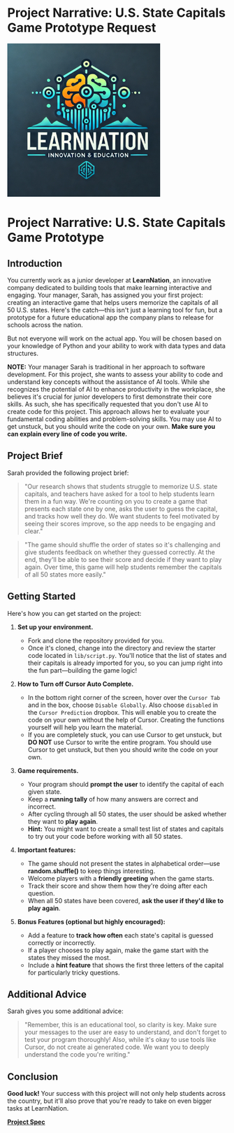 # Project Narrative: U.S. State Capitals Game Prototype Request  

<img src = "./assets/learn-nation-logo.webp" alt = "LearnNation Logo" width = "350" height = "auto">

# Project Narrative: U.S. State Capitals Game Prototype

## Introduction

You currently work as a junior developer at **LearnNation**, an innovative company dedicated to building tools that make learning interactive and engaging. Your manager, Sarah, has assigned you your first project: creating an interactive game that helps users memorize the capitals of all 50 U.S. states. Here's the catch—this isn't just a learning tool for fun, but a prototype for a future educational app the company plans to release for schools across the nation.

But not everyone will work on the actual app. You will be chosen based on your knowledge of Python and your ability to work with data types and data structures.

**NOTE:** Your manager Sarah is traditional in her approach to software development. For this project, she wants to assess your ability to code and understand key concepts without the assistance of AI tools. While she recognizes the potential of AI to enhance productivity in the workplace, she believes it's crucial for junior developers to first demonstrate their core skills. As such, she has specifically requested that you don't use AI to create code for this project. This approach allows her to evaluate your fundamental coding abilities and problem-solving skills. You may use AI to get unstuck, but you should write the code on your own. **Make sure you can explain every line of code you write.**

## Project Brief

Sarah provided the following project brief:

> "Our research shows that students struggle to memorize U.S. state capitals, and teachers have asked for a tool to help students learn them in a fun way. We're counting on you to create a game that presents each state one by one, asks the user to guess the capital, and tracks how well they do. We want students to feel motivated by seeing their scores improve, so the app needs to be engaging and clear."

> "The game should shuffle the order of states so it's challenging and give students feedback on whether they guessed correctly. At the end, they'll be able to see their score and decide if they want to play again. Over time, this game will help students remember the capitals of all 50 states more easily."

## Getting Started

Here's how you can get started on the project:

1. **Set up your environment.**
   * Fork and clone the repository provided for you.
   * Once it's cloned, change into the directory and review the starter code located in `lib/script.py`. You'll notice that the list of states and their capitals is already imported for you, so you can jump right into the fun part—building the game logic!

2. **How to Turn off Cursor Auto Complete.** 
   * In the bottom right corner of the screen, hover over the `Cursor Tab` and in the box, choose `Disable Globally`. Also choose `disabled` in the `Cursor Prediction` dropbox. This will enable you to create the code on your own without the help of Cursor. Creating the functions yourself will help you learn the material.
   * If you are completely stuck, you can use Cursor to get unstuck, but **DO NOT** use Cursor to write the entire program. You should use Cursor to get unstuck, but then you should write the code on your own.

3. **Game requirements.**
   * Your program should **prompt the user** to identify the capital of each given state.
   * Keep a **running tally** of how many answers are correct and incorrect.
   * After cycling through all 50 states, the user should be asked whether they want to **play again**.
   * **Hint:** You might want to create a small test list of states and capitals to try out your code before working with all 50 states.

4. **Important features:**
   * The game should not present the states in alphabetical order—use **random.shuffle()** to keep things interesting.
   * Welcome players with a **friendly greeting** when the game starts.
   * Track their score and show them how they're doing after each question.
   * When all 50 states have been covered, **ask the user if they'd like to play again**.

5. **Bonus Features (optional but highly encouraged):**
   * Add a feature to **track how often** each state's capital is guessed correctly or incorrectly.
   * If a player chooses to play again, make the game start with the states they missed the most.
   * Include a **hint feature** that shows the first three letters of the capital for particularly tricky questions.

## Additional Advice

Sarah gives you some additional advice:

> "Remember, this is an educational tool, so clarity is key. Make sure your messages to the user are easy to understand, and don't forget to test your program thoroughly! Also, while it's okay to use tools like Cursor, do not create ai generated code. We want you to deeply understand the code you're writing."

## Conclusion

**Good luck!** Your success with this project will not only help students across the country, but it'll also prove that you're ready to take on even bigger tasks at LearnNation.


**[Project Spec](./project-spec.md)**
